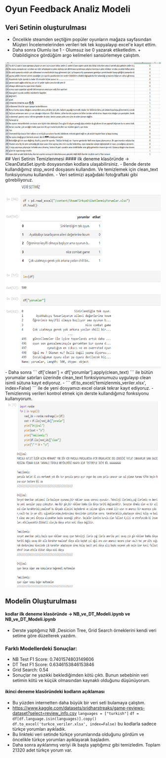 # Oyun Feedback Analiz Modeli

## Veri Setinin oluşturulması
- Öncelikle steamden seçtiğim popüler oyunların mağaza sayfasından Müşteri İncelemelerinden verileri tek tek kopyalayıp excel'e kayıt ettim.
- Daha sonra Olumlu ise 1 - Olumsuz ise 0 yazarak etiketledim. + Olabildigince gördüğüm argo kelimeleri sansürlemeye çalıştım.
<img src="pictures/Dataset.png" width =600 height = 300>
## Veri Setinin Temizlenmesi
#### ilk deneme klasöründe -> CleanDataSet.ipynb dosyasından kodlara ulaşabilirsiniz.
- Bende derste kullandığımız stop_word dosyasını kullandım. Ve temizlemek için clean_text fonksiyonunu kullandım.
- Veri setimizi aşağıdaki fotoğraftaki gibi görebiliyoruz.
<img src="pictures/dataset_v1.png" width =600 height = 600>
- Daha sonra ``` df['clean'] = df['yorumlar'].apply(clean_text) ``` ile bütün yorumalar satırları üzerinde clean_text fonksiyonumuzu uygulayıp clean isimli sütuna kayıt ediyoruz.
- ``` df.to_excel('temizlenmis_veriler.xlsx', index=False) ``` ile de yeni dosyamızı excel olarak tekrar kayıt ediyoruz.
- Temizlenmiş verileri kontrol etmek için derste kullandığımız fonksiyonu kullanıyorum.
<img src="pictures/dataset_v2.png" width =600 height = 600>

## Modelin Oluşturulması
#### kodlar ilk deneme klasöründe -> NB_ve_DT_Modeli.ipynb ve NB_ve_DT_Modeli.ipynb
- Derste yaptığımız NB ,Desicion Tree, Grid Search örneklerini kendi veri setime göre düzelterek yazdım.
### Farklı Modellerdeki Sonuçlar:
- NB Test F1 Score: 0.7401574803149606
- DT Test F1 Score: 0.6346153846153846
- Grid Search: 0.54
- Sonuçlar ne yazıkki beklediğimden kötü çıktı. Bunun sebebinin veri setimin kötü ve küçük olmasından kaynaklı olduğunu düşünüyorum.
#### ikinci deneme klasöründeki kodların açıklaması
- Bu yüzden internetten daha büyük bir veri seti bulamaya çalıştım. 
- https://www.kaggle.com/datasets/sridharstreaks/game-reviews-dataset?select=review_info.csv
``` languages = ["turkish"] ```
``` df = df[df.language.isin(languages)].copy() ```
``` df.to_excel('turkce_veriler.xlsx', index=False) ``` bu kodlarla sadece türkçe yorumları ayıkladık.
- Bu linkteki veri setinde türkçe yorumlarında olduğunu gördüm ve öncelikle türkçe yorumları ayıklayarak başladım.
- Daha sonra ayıklanmış veriyi ilk başta yaptığımız gibi temizledim. Toplam 21320 adet türkçe yorum var.
